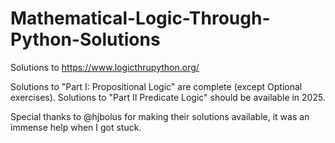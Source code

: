 # Mathematical-Logic-Through-Python-Solutions
Solutions to https://www.logicthrupython.org/

Solutions to "Part I: Propositional Logic" are complete (except Optional exercises).
Solutions to "Part II Predicate Logic" should be available in 2025.

Special thanks to @hjbolus for making their solutions available, it was an immense help when I got stuck.
